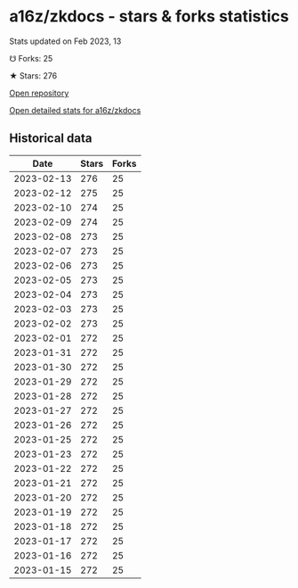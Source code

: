 # a16z/zkdocs - stars & forks statistics

Stats updated on Feb 2023, 13

☋ Forks: 25

★ Stars: 276

[Open repository](https://github.com/a16z/zkdocs)

[Open detailed stats for a16z/zkdocs](https://reviewgithub.com/rep/a16z/zkdocs)

## Historical data
| Date | Stars | Forks |
|------|-------|-------|
| 2023-02-13 | 276 | 25 | 
| 2023-02-12 | 275 | 25 | 
| 2023-02-10 | 274 | 25 | 
| 2023-02-09 | 274 | 25 | 
| 2023-02-08 | 273 | 25 | 
| 2023-02-07 | 273 | 25 | 
| 2023-02-06 | 273 | 25 | 
| 2023-02-05 | 273 | 25 | 
| 2023-02-04 | 273 | 25 | 
| 2023-02-03 | 273 | 25 | 
| 2023-02-02 | 273 | 25 | 
| 2023-02-01 | 272 | 25 | 
| 2023-01-31 | 272 | 25 | 
| 2023-01-30 | 272 | 25 | 
| 2023-01-29 | 272 | 25 | 
| 2023-01-28 | 272 | 25 | 
| 2023-01-27 | 272 | 25 | 
| 2023-01-26 | 272 | 25 | 
| 2023-01-25 | 272 | 25 | 
| 2023-01-23 | 272 | 25 | 
| 2023-01-22 | 272 | 25 | 
| 2023-01-21 | 272 | 25 | 
| 2023-01-20 | 272 | 25 | 
| 2023-01-19 | 272 | 25 | 
| 2023-01-18 | 272 | 25 | 
| 2023-01-17 | 272 | 25 | 
| 2023-01-16 | 272 | 25 | 
| 2023-01-15 | 272 | 25 | 

